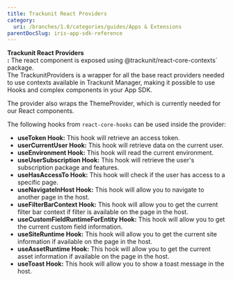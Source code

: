 ```yaml
---
title: Trackunit React Providers
category:
  uri: /branches/1.0/categories/guides/Apps & Extensions
parentDocSlug: iris-app-sdk-reference
---
```


**Trackunit React Providers  
:** The react component is exposed using @trackunit/react-core-contexts\` package.  
The TrackunitProviders is a wrapper for all the base react providers needed to use contexts available in Trackunit Manager, making it possible to use Hooks and complex components in your App SDK. 

The provider also wraps the ThemeProvider, which is currently needed for our React components.

The following hooks from `react-core-hooks` can be used inside the provider:

- **useToken Hook:** This hook will retrieve an access token.
- **userCurrentUser Hook:** This hook will retrieve data on the current user.
- **useEnvironment Hook:** This hook will read the current environment.
- **useUserSubscription Hook:** This hook will retrieve the user's subscription package and features.
- **useHasAccessTo Hook:** This hook will check if the user has access to a specific page. 
- **useNavigateInHost Hook:** This hook will allow you to navigate to another page in the host.
- **useFilterBarContext Hook:** This hook will allow you to get the current filter bar context if filter is available on the page in the host.
- **useCustomFieldRuntimeForEntity Hook:** This hook will allow you to get the current custom field information.
- **useSiteRuntime Hook:** This hook will allow you to get the current site information if available on the page in the host.
- **useAssetRuntime Hook:** This hook will allow you to get the current asset information if available on the page in the host.
- **useToast Hook:** This hook will allow you to show a toast message in the host.